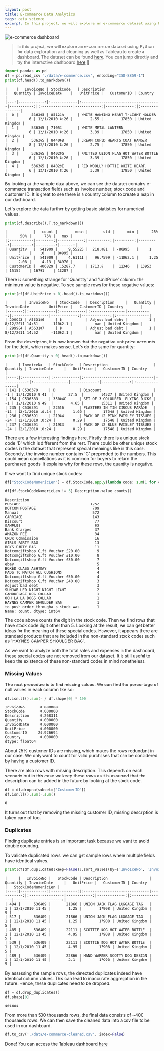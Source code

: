 ```yaml
---
layout: post
title: E-commerce Data Analytics  
tags: data_science
excerpt: In this project, we will explore an e-commerce dataset using Python for data exploration and cleaning as well as Tableau to create a dashboard.
---
```


![e-commerce dashboard](/images/blog/e-commerce-data-analysis/e-commerce-dashboard.png)

> In this project, we will explore an e-commerce dataset using Python for data exploration and cleaning as well as Tableau to create a dashboard. The dataset can be found [here](https://www.kaggle.com/datasets/carrie1/ecommerce-data/data). You can jump directly and try the interactive dashboard [here](https://public.tableau.com/app/profile/made.raditya.pujamurti/viz/E-commerce_17093894371480/Dashboard1) 🚀


```python
import pandas as pd
df = pd.read_csv('./data/e-commerce.csv', encoding="ISO-8859-1")
print(df.head().to_markdown())
```

    |    |   InvoiceNo | StockCode   | Description                         |   Quantity | InvoiceDate    |   UnitPrice |   CustomerID | Country        |
    |---:|------------:|:------------|:------------------------------------|-----------:|:---------------|------------:|-------------:|:---------------|
    |  0 |      536365 | 85123A      | WHITE HANGING HEART T-LIGHT HOLDER  |          6 | 12/1/2010 8:26 |        2.55 |        17850 | United Kingdom |
    |  1 |      536365 | 71053       | WHITE METAL LANTERN                 |          6 | 12/1/2010 8:26 |        3.39 |        17850 | United Kingdom |
    |  2 |      536365 | 84406B      | CREAM CUPID HEARTS COAT HANGER      |          8 | 12/1/2010 8:26 |        2.75 |        17850 | United Kingdom |
    |  3 |      536365 | 84029G      | KNITTED UNION FLAG HOT WATER BOTTLE |          6 | 12/1/2010 8:26 |        3.39 |        17850 | United Kingdom |
    |  4 |      536365 | 84029E      | RED WOOLLY HOTTIE WHITE HEART.      |          6 | 12/1/2010 8:26 |        3.39 |        17850 | United Kingdom |


By looking at the sample data above, we can see the dataset contains e-commerce transaction fields such as invoice number, stock code and customer ID. It is great to see there is a country column to create a map in our dashboard.

Let's explore the data further by getting basic statistics for numerical values. 


```python
print(df.describe().T.to_markdown())
```

    |            |   count |        mean |       std |      min |      25% |      50% |      75% |   max |
    |:-----------|--------:|------------:|----------:|---------:|---------:|---------:|---------:|------:|
    | Quantity   |  541909 |     9.55225 |  218.081  | -80995   |     1    |     3    |    10    | 80995 |
    | UnitPrice  |  541909 |     4.61111 |   96.7599 | -11062.1 |     1.25 |     2.08 |     4.13 | 38970 |
    | CustomerID |  406829 | 15287.7     | 1713.6    |  12346   | 13953    | 15152    | 16791    | 18287 |


There is something strange for 'Quantity' and 'UnitPrice' column: the minimum value is negative. To see sample rows for these negative values:


```python
print(df[df.UnitPrice < 0].head().to_markdown())
```

    |        | InvoiceNo   | StockCode   | Description     |   Quantity | InvoiceDate     |   UnitPrice |   CustomerID | Country        |
    |-------:|:------------|:------------|:----------------|-----------:|:----------------|------------:|-------------:|:---------------|
    | 299983 | A563186     | B           | Adjust bad debt |          1 | 8/12/2011 14:51 |    -11062.1 |          nan | United Kingdom |
    | 299984 | A563187     | B           | Adjust bad debt |          1 | 8/12/2011 14:52 |    -11062.1 |          nan | United Kingdom |


From the description, it is now known that the negative unit price accounts for the debt, which makes sense. Let's do the same for quantity:


```python
print(df[df.Quantity < 0].head().to_markdown())
```

    |     | InvoiceNo   | StockCode   | Description                     |   Quantity | InvoiceDate     |   UnitPrice |   CustomerID | Country        |
    |----:|:------------|:------------|:--------------------------------|-----------:|:----------------|------------:|-------------:|:---------------|
    | 141 | C536379     | D           | Discount                        |         -1 | 12/1/2010 9:41  |       27.5  |        14527 | United Kingdom |
    | 154 | C536383     | 35004C      | SET OF 3 COLOURED  FLYING DUCKS |         -1 | 12/1/2010 9:49  |        4.65 |        15311 | United Kingdom |
    | 235 | C536391     | 22556       | PLASTERS IN TIN CIRCUS PARADE   |        -12 | 12/1/2010 10:24 |        1.65 |        17548 | United Kingdom |
    | 236 | C536391     | 21984       | PACK OF 12 PINK PAISLEY TISSUES |        -24 | 12/1/2010 10:24 |        0.29 |        17548 | United Kingdom |
    | 237 | C536391     | 21983       | PACK OF 12 BLUE PAISLEY TISSUES |        -24 | 12/1/2010 10:24 |        0.29 |        17548 | United Kingdom |


There are a few interesting findings here. Firstly, there is a unique stock code 'D' which is different from the rest. There could be other unique stock codes in the dataset that represent special meanings like in this case. Secondly, the invoice number contains 'C' prepended to the numbers. This could mean cancellations as it is common for buyers to return the purchased goods. It explains why for these rows, the quantity is negative. 

If we want to find unique stock codes:


```python
df["StockCodeNumericLen"] = df.StockCode.apply(lambda code: sum(1 for c in code if c.isdigit()))

df[df.StockCodeNumericLen != 5].Description.value_counts()
```




    Description
    POSTAGE                                1252
    DOTCOM POSTAGE                          709
    Manual                                  572
    CARRIAGE                                143
    Discount                                 77
    SAMPLES                                  63
    Bank Charges                             37
    AMAZON FEE                               34
    CRUK Commission                          16
    GIRLS PARTY BAG                          13
    BOYS PARTY BAG                           11
    Dotcomgiftshop Gift Voucher £20.00        9
    Dotcomgiftshop Gift Voucher £10.00        8
    Dotcomgiftshop Gift Voucher £30.00        7
    ebay                                      5
    BOXED GLASS ASHTRAY                       4
    PADS TO MATCH ALL CUSHIONS                4
    Dotcomgiftshop Gift Voucher £50.00        4
    Dotcomgiftshop Gift Voucher £40.00        3
    Adjust bad debt                           3
    SUNJAR LED NIGHT NIGHT LIGHT              2
    CAMOUFLAGE DOG COLLAR                     1
    OOH LA LA DOGS COLLAR                     1
    HAYNES CAMPER SHOULDER BAG                1
    to push order througha s stock was        1
    Name: count, dtype: int64



The code above counts the digit in the stock code. Then we find rows that have stock code digit other than 5. Looking at the result, we can get better ideas for the meaning of these special codes. However, it appears there are standard products that are included in the non-standard stock codes such as 'HAYNES CAMPER SHOULDER BAG'. 

As we want to analyze both the total sales and expenses in the dashboard, these special codes are not removed from our dataset. It is still useful to keep the existence of these non-standard codes in mind nonetheless.

### Missing Values

The next procedure is to find missing values. We can find the percentage of null values in each column like so:


```python
df.isnull().sum() / df.shape[0] * 100
```




    InvoiceNo       0.000000
    StockCode       0.000000
    Description     0.268311
    Quantity        0.000000
    InvoiceDate     0.000000
    UnitPrice       0.000000
    CustomerID     24.926694
    Country         0.000000
    dtype: float64



About 25% customer IDs are missing, which makes the rows redundant in our case. We only want to count for valid purchases that can be considered by having a customer ID. 

There are also rows with missing description. This depends on each scenario but in this case we keep these rows as it is assumed that the description can be added in the future by looking at the stock code.


```python
df = df.dropna(subset=['CustomerID'])
df.isnull().sum().sum()
```




    0



It turns out that by removing the missing customer ID, missing description is taken care of too.

### Duplicates

Finding duplicate entries is an important task because we want to avoid double counting.

To validate duplicated rows, we can get sample rows where multiple fields have identical values.


```python
print(df[df.duplicated(keep=False)].sort_values(by=['InvoiceNo', 'InvoiceDate', 'StockCode', 'Description', 'CustomerID']).head().to_markdown())
```

    |     |   InvoiceNo |   StockCode | Description                   |   Quantity | InvoiceDate     |   UnitPrice |   CustomerID | Country        |   StockCodeNumericLen |
    |----:|------------:|------------:|:------------------------------|-----------:|:----------------|------------:|-------------:|:---------------|----------------------:|
    | 494 |      536409 |       21866 | UNION JACK FLAG LUGGAGE TAG   |          1 | 12/1/2010 11:45 |        1.25 |        17908 | United Kingdom |                     5 |
    | 517 |      536409 |       21866 | UNION JACK FLAG LUGGAGE TAG   |          1 | 12/1/2010 11:45 |        1.25 |        17908 | United Kingdom |                     5 |
    | 485 |      536409 |       22111 | SCOTTIE DOG HOT WATER BOTTLE  |          1 | 12/1/2010 11:45 |        4.95 |        17908 | United Kingdom |                     5 |
    | 539 |      536409 |       22111 | SCOTTIE DOG HOT WATER BOTTLE  |          1 | 12/1/2010 11:45 |        4.95 |        17908 | United Kingdom |                     5 |
    | 489 |      536409 |       22866 | HAND WARMER SCOTTY DOG DESIGN |          1 | 12/1/2010 11:45 |        2.1  |        17908 | United Kingdom |                     5 |


By assessing the sample rows, the detected duplicates indeed have identical column values. This can lead to inaccurate aggregation in the future. Hence, these duplicates need to be dropped.


```python
df = df.drop_duplicates()
df.shape[0]
```




    401604



From more than 500 thousands rows, the final data consists of ~400 thousands rows. We can then save the cleaned data into a csv file to be used in our dashboard.


```python
df.to_csv('./data/e-commerce-cleaned.csv', index=False)
```

Done! You can access the Tableau dashboard [here](https://public.tableau.com/app/profile/made.raditya.pujamurti/viz/E-commerce_17093894371480/Dashboard1)
